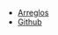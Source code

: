 


  - [Arreglos](https://curriculum.laboratoria.la/es/topics/javascript/04-arrays)
  - [Github](https://github.com/404)